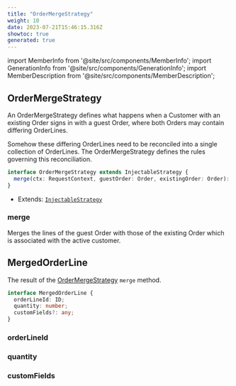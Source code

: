```yaml
---
title: "OrderMergeStrategy"
weight: 10
date: 2023-07-21T15:46:15.316Z
showtoc: true
generated: true
---
```

<!-- This file was generated from the Vendure source. Do not modify. Instead, re-run the "docs:build" script -->
import MemberInfo from '@site/src/components/MemberInfo';
import GenerationInfo from '@site/src/components/GenerationInfo';
import MemberDescription from '@site/src/components/MemberDescription';


## OrderMergeStrategy

<GenerationInfo sourceFile="packages/core/src/config/order/order-merge-strategy.ts" sourceLine="41" packageName="@vendure/core" />

An OrderMergeStrategy defines what happens when a Customer with an existing Order
signs in with a guest Order, where both Orders may contain differing OrderLines.

Somehow these differing OrderLines need to be reconciled into a single collection
of OrderLines. The OrderMergeStrategy defines the rules governing this reconciliation.

```ts title="Signature"
interface OrderMergeStrategy extends InjectableStrategy {
  merge(ctx: RequestContext, guestOrder: Order, existingOrder: Order): MergedOrderLine[];
}
```
* Extends: <code><a href='/reference/typescript-api/common/injectable-strategy#injectablestrategy'>InjectableStrategy</a></code>



<div className="members-wrapper">

### merge

<MemberInfo kind="method" type="(ctx: <a href='/reference/typescript-api/request/request-context#requestcontext'>RequestContext</a>, guestOrder: <a href='/reference/typescript-api/entities/order#order'>Order</a>, existingOrder: <a href='/reference/typescript-api/entities/order#order'>Order</a>) => <a href='/reference/typescript-api/orders/order-merge-strategy#mergedorderline'>MergedOrderLine</a>[]"   />

Merges the lines of the guest Order with those of the existing Order which is associated
with the active customer.


</div>


## MergedOrderLine

<GenerationInfo sourceFile="packages/core/src/config/order/order-merge-strategy.ts" sourceLine="15" packageName="@vendure/core" />

The result of the <a href='/reference/typescript-api/orders/order-merge-strategy#ordermergestrategy'>OrderMergeStrategy</a> `merge` method.

```ts title="Signature"
interface MergedOrderLine {
  orderLineId: ID;
  quantity: number;
  customFields?: any;
}
```

<div className="members-wrapper">

### orderLineId

<MemberInfo kind="property" type="<a href='/reference/typescript-api/common/id#id'>ID</a>"   />


### quantity

<MemberInfo kind="property" type="number"   />


### customFields

<MemberInfo kind="property" type="any"   />




</div>

